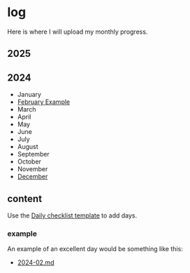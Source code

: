 # log

Here is where I will upload my monthly progress.

## 2025

## 2024

- January
- [February Example](2024-02.md)
- March
- April
- May
- June
- July
- August
- September
- October
- November
- [December](2024-12.md)

## content

Use the [Daily checklist template](../loops/daily_checklist.md) to add days.

### example

An example of an excellent day would be something like this:

- [2024-02.md](2024-02.md)
